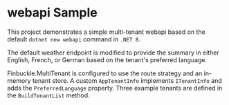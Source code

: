 # webapi Sample

This project demonstrates a simple multi-tenant webapi based on the default `dotnet new webapi` command in `.NET 8`.

The default weather endpoint is modified to provide the summary in either English, French, or German based on the 
tenant's preferred language.

Finbuckle.MultiTenant is configured to use the route strategy and an in-memory tenant store. A custom `AppTenantInfo` 
implements `ITenantInfo` and adds the `PreferredLanguage` property. Three example tenants are defined in the 
`BuildTenantList` method.